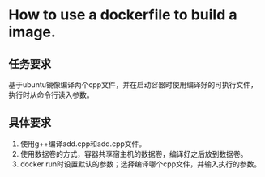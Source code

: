 # How to use a dockerfile to build a image.

## 任务要求

基于ubuntu镜像编译两个cpp文件，并在启动容器时使用编译好的可执行文件，执行时从命令行读入参数。

## 具体要求

1. 使用g++编译add.cpp和add.cpp文件。
2. 使用数据卷的方式，容器共享宿主机的数据卷，编译好之后放到数据卷。
3. docker run时设置默认的参数；选择编译哪个cpp文件，并输入执行的参数。